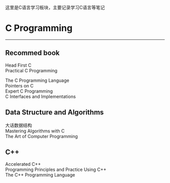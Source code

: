 
这里是C语言学习板块，主要记录学习C语言等笔记




# C Programming

--------------------------------------------------------------------------------

## Recommed book
 
Head First C  
Practical C Programming  

The C Programming Language  
Pointers on C  
Expert C Programming  
C Interfaces and Implementations  

## Data Structure and Algorithms

大话数据结构  
Mastering Algorithms with C  
The Art of Computer Programming

## C++

Accelerated C++  
Programming Principles and Practice Using C++  
The C++ Programming Language
